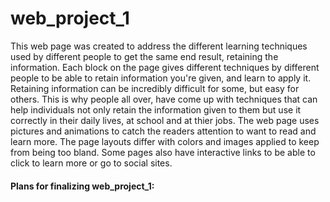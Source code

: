 # web_project_1
This web page was created to address the different learning techniques used by different people to get the same end result, retaining the information. Each block on the page gives different techniques by different people to be able to retain information you're given, and learn to apply it. Retaining information can be incredibly difficult for some, but easy for others. This is why people all over, have come up with techniques that can help individuals not only retain the information given to them but use it correctly in their daily lives, at school and at thier jobs. 
The web page uses pictures and animations to catch the readers attention to want to read and learn more. The page layouts differ with colors and images applied to keep from being too bland. Some pages also have interactive links to be able to click to learn more or go to social sites. 

#### Plans for finalizing web_project_1: 

